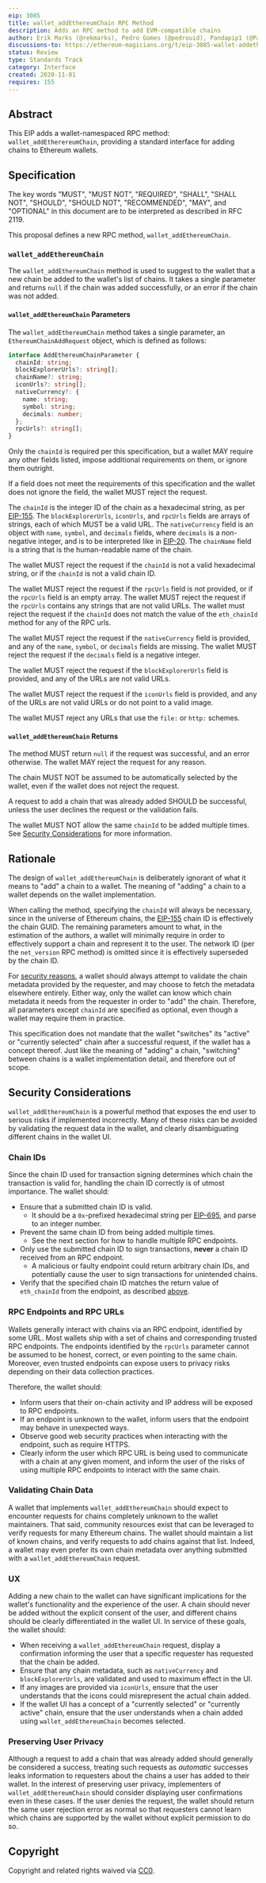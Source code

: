 ```yaml
---
eip: 3085
title: wallet_addEthereumChain RPC Method
description: Adds an RPC method to add EVM-compatible chains
author: Erik Marks (@rekmarks), Pedro Gomes (@pedrouid), Pandapip1 (@Pandapip1)
discussions-to: https://ethereum-magicians.org/t/eip-3085-wallet-addethereumchain/5469
status: Review
type: Standards Track
category: Interface
created: 2020-11-01
requires: 155
---
```


## Abstract

This EIP adds a wallet-namespaced RPC method: `wallet_addEtherereumChain`, providing a standard interface for adding chains to Ethereum wallets.

## Specification

The key words "MUST", "MUST NOT", "REQUIRED", "SHALL", "SHALL NOT", "SHOULD", "SHOULD NOT", "RECOMMENDED", "MAY", and "OPTIONAL" in this document are to be interpreted as described in RFC 2119.

This proposal defines a new RPC method, `wallet_addEthereumChain`.

### `wallet_addEthereumChain`

The `wallet_addEthereumChain` method is used to suggest to the wallet that a new chain be added to the wallet's list of chains. It takes a single parameter and returns `null` if the chain was added successfully, or an error if the chain was not added.

#### `wallet_addEthereumChain` Parameters

The `wallet_addEthereumChain` method takes a single parameter, an `EthereumChainAddRequest` object, which is defined as follows:

```typescript
interface AddEthereumChainParameter {
  chainId: string;
  blockExplorerUrls?: string[];
  chainName?: string;
  iconUrls?: string[];
  nativeCurrency?: {
    name: string;
    symbol: string;
    decimals: number;
  };
  rpcUrls?: string[];
}
```

Only the `chainId` is required per this specification, but a wallet MAY require any other fields listed, impose additional requirements on them, or ignore them outright.

If a field does not meet the requirements of this specification and the wallet does not ignore the field, the wallet MUST reject the request.

The `chainId` is the integer ID of the chain as a hexadecimal string, as per [EIP-155](./eip-155.md). The `blockExplorerUrls`, `iconUrls`, and `rpcUrls` fields are arrays of strings, each of which MUST be a valid URL. The `nativeCurrency` field is an object with `name`, `symbol`, and `decimals` fields, where `decimals` is a non-negative integer, and is to be interpreted like in [EIP-20](./eip-20.md). The `chainName` field is a string that is the human-readable name of the chain.

The wallet MUST reject the request if the `chainId` is not a valid hexadecimal string, or if the `chainId` is not a valid chain ID.

The wallet MUST reject the request if the `rpcUrls` field is not provided, or if the `rpcUrls` field is an empty array. The wallet MUST reject the request if the `rpcUrls` contains any strings that are not valid URLs. The wallet must reject the request if the `chainId` does not match the value of the `eth_chainId` method for any of the RPC urls.

The wallet MUST reject the request if the `nativeCurrency` field is provided, and any of the `name`, `symbol`, or `decimals` fields are missing. The wallet MUST reject the request if the `decimals` field is a negative integer.

The wallet MUST reject the request if the `blockExplorerUrls` field is provided, and any of the URLs are not valid URLs.

The wallet MUST reject the request if the `iconUrls` field is provided, and any of the URLs are not valid URLs or do not point to a valid image.

The wallet MUST reject any URLs that use the `file:` or `http:` schemes.

#### `wallet_addEthereumChain` Returns

The method MUST return `null` if the request was successful, and an error otherwise. The wallet MAY reject the request for any reason.

The chain MUST NOT be assumed to be automatically selected by the wallet, even if the wallet does not reject the request.

A request to add a chain that was already added SHOULD be successful, unless the user declines the request or the validation fails.

The wallet MUST NOT allow the same `chainId` to be added multiple times. See [Security Considerations](#security-considerations) for more information.

## Rationale

The design of `wallet_addEthereumChain` is deliberately ignorant of what it means to "add" a chain to a wallet.
The meaning of "adding" a chain to a wallet depends on the wallet implementation.

When calling the method, specifying the `chainId` will always be necessary, since in the universe of Ethereum chains, the [EIP-155](./eip-155.md) chain ID is effectively the chain GUID.
The remaining parameters amount to what, in the estimation of the authors, a wallet will minimally require in order to effectively support a chain and represent it to the user.
The network ID (per the `net_version` RPC method) is omitted since it is effectively superseded by the chain ID.

For [security reasons](#security-considerations), a wallet should always attempt to validate the chain metadata provided by the requester, and may choose to fetch the metadata elsewhere entirely.
Either way, only the wallet can know which chain metadata it needs from the requester in order to "add" the chain.
Therefore, all parameters except `chainId` are specified as optional, even though a wallet may require them in practice.

This specification does not mandate that the wallet "switches" its "active" or "currently selected" chain after a successful request, if the wallet has a concept thereof.
Just like the meaning of "adding" a chain, "switching" between chains is a wallet implementation detail, and therefore out of scope.

## Security Considerations

`wallet_addEthereumChain` is a powerful method that exposes the end user to serious risks if implemented incorrectly.
Many of these risks can be avoided by validating the request data in the wallet, and clearly disambiguating different chains in the wallet UI.

### Chain IDs

Since the chain ID used for transaction signing determines which chain the transaction is valid for, handling the chain ID correctly is of utmost importance.
The wallet should:

- Ensure that a submitted chain ID is valid.
  - It should be a `0x`-prefixed hexadecimal string per [EIP-695](./eip-695.md), and parse to an integer number.
- Prevent the same chain ID from being added multiple times.
  - See the next section for how to handle multiple RPC endpoints.
- Only use the submitted chain ID to sign transactions, **never** a chain ID received from an RPC endpoint.
  - A malicious or faulty endpoint could return arbitrary chain IDs, and potentially cause the user to sign transactions for unintended chains.
- Verify that the specified chain ID matches the return value of `eth_chainId` from the endpoint, as described [above](#parameters).

### RPC Endpoints and RPC URLs

Wallets generally interact with chains via an RPC endpoint, identified by some URL.
Most wallets ship with a set of chains and corresponding trusted RPC endpoints.
The endpoints identified by the `rpcUrls` parameter cannot be assumed to be honest, correct, or even pointing to the same chain.
Moreover, even trusted endpoints can expose users to privacy risks depending on their data collection practices.

Therefore, the wallet should:

- Inform users that their on-chain activity and IP address will be exposed to RPC endpoints.
- If an endpoint is unknown to the wallet, inform users that the endpoint may behave in unexpected ways.
- Observe good web security practices when interacting with the endpoint, such as require HTTPS.
- Clearly inform the user which RPC URL is being used to communicate with a chain at any given moment, and inform the user of the risks of using multiple RPC endpoints to interact with the same chain.

### Validating Chain Data

A wallet that implements `wallet_addEthereumChain` should expect to encounter requests for chains completely unknown to the wallet maintainers.
That said, community resources exist that can be leveraged to verify requests for many Ethereum chains.
The wallet should maintain a list of known chains, and verify requests to add chains against that list.
Indeed, a wallet may even prefer its own chain metadata over anything submitted with a `wallet_addEthereumChain` request.

### UX

Adding a new chain to the wallet can have significant implications for the wallet's functionality and the experience of the user.
A chain should never be added without the explicit consent of the user, and different chains should be clearly differentiated in the wallet UI.
In service of these goals, the wallet should:

- When receiving a `wallet_addEthereumChain` request, display a confirmation informing the user that a specific requester has requested that the chain be added.
- Ensure that any chain metadata, such as `nativeCurrency` and `blockExplorerUrls`, are validated and used to maximum effect in the UI.
- If any images are provided via `iconUrls`, ensure that the user understands that the icons could misrepresent the actual chain added.
- If the wallet UI has a concept of a "currently selected" or "currently active" chain, ensure that the user understands when a chain added using `wallet_addEthereumChain` becomes selected.

### Preserving User Privacy

Although a request to add a chain that was already added should generally be considered a success, treating such requests as _automatic_ successes leaks information to requesters about the chains a user has added to their wallet.
In the interest of preserving user privacy, implementers of `wallet_addEthereumChain` should consider displaying user confirmations even in these cases.
If the user denies the request, the wallet should return the same user rejection error as normal so that requesters cannot learn which chains are supported by the wallet without explicit permission to do so.

## Copyright

Copyright and related rights waived via [CC0](../LICENSE.md).
